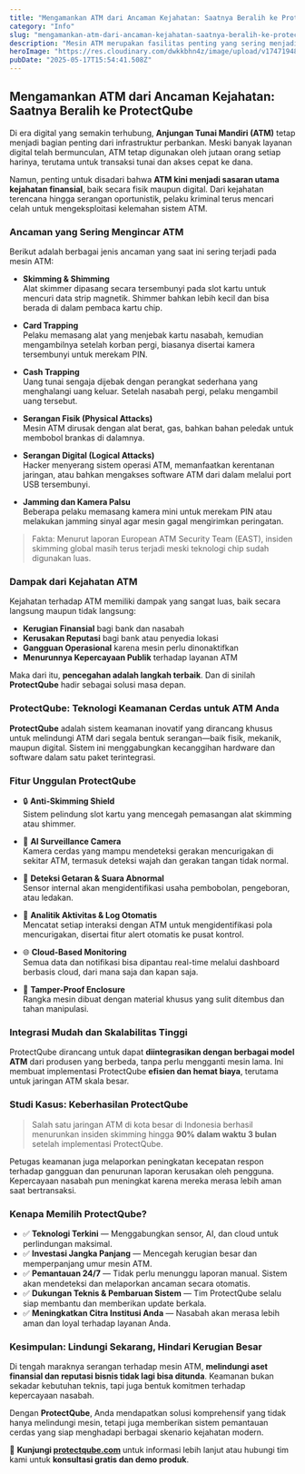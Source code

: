 ```yaml
---  
title: "Mengamankan ATM dari Ancaman Kejahatan: Saatnya Beralih ke ProtectQube"  
category: "Info"  
slug: "mengamankan-atm-dari-ancaman-kejahatan-saatnya-beralih-ke-protectqube"  
description: "Mesin ATM merupakan fasilitas penting yang sering menjadi target tindak kejahatan jika tidak diamankan dengan baik. Bagi Anda pemilik lokasi yang menyediakan ruang untuk ATM, penting untuk mengambil langkah-langkah keamanan guna melindungi aset ini. Berikut beberapa tips yang bisa diterapkan:"  
heroImage: "https://res.cloudinary.com/dwkkbhn4z/image/upload/v1747194830/atm-9590813_1280_11zon_xlxigx.png"  
pubDate: "2025-05-17T15:54:41.508Z"  
---
```



## Mengamankan ATM dari Ancaman Kejahatan: Saatnya Beralih ke ProtectQube

Di era digital yang semakin terhubung, **Anjungan Tunai Mandiri (ATM)** tetap menjadi bagian penting dari infrastruktur perbankan. Meski banyak layanan digital telah bermunculan, ATM tetap digunakan oleh jutaan orang setiap harinya, terutama untuk transaksi tunai dan akses cepat ke dana.


Namun, penting untuk disadari bahwa **ATM kini menjadi sasaran utama kejahatan finansial**, baik secara fisik maupun digital. Dari kejahatan terencana hingga serangan oportunistik, pelaku kriminal terus mencari celah untuk mengeksploitasi kelemahan sistem ATM.

### Ancaman yang Sering Mengincar ATM

Berikut adalah berbagai jenis ancaman yang saat ini sering terjadi pada mesin ATM:

- **Skimming & Shimming**  
  Alat skimmer dipasang secara tersembunyi pada slot kartu untuk mencuri data strip magnetik. Shimmer bahkan lebih kecil dan bisa berada di dalam pembaca kartu chip.

- **Card Trapping**  
  Pelaku memasang alat yang menjebak kartu nasabah, kemudian mengambilnya setelah korban pergi, biasanya disertai kamera tersembunyi untuk merekam PIN.

- **Cash Trapping**  
  Uang tunai sengaja dijebak dengan perangkat sederhana yang menghalangi uang keluar. Setelah nasabah pergi, pelaku mengambil uang tersebut.

- **Serangan Fisik (Physical Attacks)**  
  Mesin ATM dirusak dengan alat berat, gas, bahkan bahan peledak untuk membobol brankas di dalamnya.

- **Serangan Digital (Logical Attacks)**  
  Hacker menyerang sistem operasi ATM, memanfaatkan kerentanan jaringan, atau bahkan mengakses software ATM dari dalam melalui port USB tersembunyi.

- **Jamming dan Kamera Palsu**  
  Beberapa pelaku memasang kamera mini untuk merekam PIN atau melakukan jamming sinyal agar mesin gagal mengirimkan peringatan.

> Fakta: Menurut laporan European ATM Security Team (EAST), insiden skimming global masih terus terjadi meski teknologi chip sudah digunakan luas.



### Dampak dari Kejahatan ATM

Kejahatan terhadap ATM memiliki dampak yang sangat luas, baik secara langsung maupun tidak langsung:

- **Kerugian Finansial** bagi bank dan nasabah
- **Kerusakan Reputasi** bagi bank atau penyedia lokasi
- **Gangguan Operasional** karena mesin perlu dinonaktifkan
- **Menurunnya Kepercayaan Publik** terhadap layanan ATM

Maka dari itu, **pencegahan adalah langkah terbaik**. Dan di sinilah **ProtectQube** hadir sebagai solusi masa depan.



### ProtectQube: Teknologi Keamanan Cerdas untuk ATM Anda

**ProtectQube** adalah sistem keamanan inovatif yang dirancang khusus untuk melindungi ATM dari segala bentuk serangan—baik fisik, mekanik, maupun digital. Sistem ini menggabungkan kecanggihan hardware dan software dalam satu paket terintegrasi.

### Fitur Unggulan ProtectQube  

- 🔒 **Anti-Skimming Shield**  
  Sistem pelindung slot kartu yang mencegah pemasangan alat skimming atau shimmer.

- 🎥 **AI Surveillance Camera**  
  Kamera cerdas yang mampu mendeteksi gerakan mencurigakan di sekitar ATM, termasuk deteksi wajah dan gerakan tangan tidak normal.

- 🚨 **Deteksi Getaran & Suara Abnormal**  
  Sensor internal akan mengidentifikasi usaha pembobolan, pengeboran, atau ledakan.

- 🧠 **Analitik Aktivitas & Log Otomatis**  
  Mencatat setiap interaksi dengan ATM untuk mengidentifikasi pola mencurigakan, disertai fitur alert otomatis ke pusat kontrol.

- 🌐 **Cloud-Based Monitoring**  
  Semua data dan notifikasi bisa dipantau real-time melalui dashboard berbasis cloud, dari mana saja dan kapan saja.

- 🔐 **Tamper-Proof Enclosure**  
  Rangka mesin dibuat dengan material khusus yang sulit ditembus dan tahan manipulasi.


### Integrasi Mudah dan Skalabilitas Tinggi

ProtectQube dirancang untuk dapat **diintegrasikan dengan berbagai model ATM** dari produsen yang berbeda, tanpa perlu mengganti mesin lama. Ini membuat implementasi ProtectQube **efisien dan hemat biaya**, terutama untuk jaringan ATM skala besar.



### Studi Kasus: Keberhasilan ProtectQube

> Salah satu jaringan ATM di kota besar di Indonesia berhasil menurunkan insiden skimming hingga **90% dalam waktu 3 bulan** setelah implementasi ProtectQube.

Petugas keamanan juga melaporkan peningkatan kecepatan respon terhadap gangguan dan penurunan laporan kerusakan oleh pengguna. Kepercayaan nasabah pun meningkat karena mereka merasa lebih aman saat bertransaksi.


### Kenapa Memilih ProtectQube?

- ✅ **Teknologi Terkini** — Menggabungkan sensor, AI, dan cloud untuk perlindungan maksimal.
- ✅ **Investasi Jangka Panjang** — Mencegah kerugian besar dan memperpanjang umur mesin ATM.
- ✅ **Pemantauan 24/7** — Tidak perlu menunggu laporan manual. Sistem akan mendeteksi dan melaporkan ancaman secara otomatis.
- ✅ **Dukungan Teknis & Pembaruan Sistem** — Tim ProtectQube selalu siap membantu dan memberikan update berkala.
- ✅ **Meningkatkan Citra Institusi Anda** — Nasabah akan merasa lebih aman dan loyal terhadap layanan Anda.



### Kesimpulan: Lindungi Sekarang, Hindari Kerugian Besar

Di tengah maraknya serangan terhadap mesin ATM, **melindungi aset finansial dan reputasi bisnis tidak lagi bisa ditunda**. Keamanan bukan sekadar kebutuhan teknis, tapi juga bentuk komitmen terhadap kepercayaan nasabah.

Dengan **ProtectQube**, Anda mendapatkan solusi komprehensif yang tidak hanya melindungi mesin, tetapi juga memberikan sistem pemantauan cerdas yang siap menghadapi berbagai skenario kejahatan modern.



🔗 **Kunjungi <a href="https://protectqube.com">protectqube.com</a>** untuk informasi lebih lanjut atau hubungi tim kami untuk **konsultasi gratis dan demo produk**.



